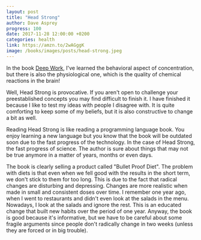 ```yaml
---
layout: post
title: "Head Strong"
author: Dave Asprey
progress: 100
date: 2017-11-28 12:00:00 +0200
categories: health
link: https://amzn.to/2wAGggK
image: /books/images/posts/head-strong.jpeg
---
```


In the book [Deep Work][deep-work], I've learned the behavioral aspect of     concentration, but there is also the physiological one, which is the quality of chemical reactions in the brain!

Well, Head Strong is provocative. If you aren't open to challenge your preestablished concepts you may find difficult to finish it. I have finished it because I like to test my ideas with people I disagree with. It is quite comforting to keep some of my beliefs, but it is also constructive to change a bit as well.

Reading Head Strong is like reading a programming language book. You enjoy learning a new language but you know that the book will be outdated soon due to the fast progress of the technology. In the case of Head Strong, the fast progress of science. The author is sure about things that may not be true anymore in a matter of years, months or even days.

The book is clearly selling a product called "Bullet Proof Diet". The problem with diets is that even when we fell good with the results in the short term, we don't stick to them for too long. This is due to the fact that radical changes are disturbing and depressing. Changes are more realistic when made in small and consistent doses over time. I remember one year ago, when I went to restaurants and didn't even look at the salads in the menu. Nowadays, I look at the salads and ignore the rest. This is an educated change that built new habits over the period of one year. Anyway, the book is good because it's informative, but we have to be careful about some fragile arguments since people don't radically change in two weeks (unless they are forced or in big trouble).

[deep-work]: http://calnewport.com/books/deep-work/
